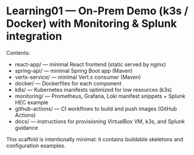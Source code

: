 # Learning01 — On-Prem Demo (k3s / Docker) with Monitoring & Splunk integration

Contents:
- react-app/  — minimal React frontend (static served by nginx)
- spring-api/ — minimal Spring Boot app (Maven)
- vertx-service/ — minimal Vert.x consumer (Maven)
- docker/ — Dockerfiles for each component
- k8s/ — Kubernetes manifests optimized for low resources (k3s)
- monitoring/ — Prometheus, Grafana, Loki manifest snippets + Splunk HEC example
- github-actions/ — CI workflows to build and push images (GitHub Actions)
- docs/ — instructions for provisioning VirtualBox VM, k3s, and Splunk guidance

This scaffold is intentionally minimal: it contains buildable skeletons and configuration examples.
